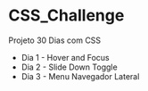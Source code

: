 # CSS_Challenge
Projeto 30 Dias com CSS

- Dia 1 - Hover and Focus
- Dia 2 - Slide Down Toggle
- Dia 3 - Menu Navegador Lateral
